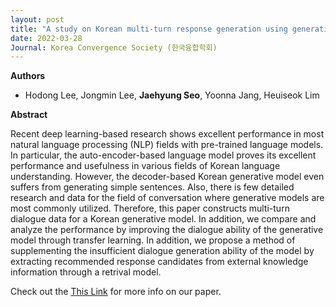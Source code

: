 ```yaml
---
layout: post
title: "A study on Korean multi-turn response generation using generative and retrieval model (KCS 2022)"
date: 2022-03-28
Journal: Korea Convergence Society (한국융합학회)
---
```


**Authors**

- Hodong Lee, Jongmin Lee, **Jaehyung Seo**, Yoonna Jang, Heuiseok Lim

**Abstract**

Recent deep learning-based research shows excellent performance in most natural language processing (NLP) fields with pre-trained language models. In particular, the auto-encoder-based language model proves its excellent performance and usefulness in various fields of Korean language understanding. However, the decoder-based Korean generative model even suffers from generating simple sentences. Also, there is few detailed research and data for the field of conversation where generative models are most commonly utilized. Therefore, this paper constructs multi-turn dialogue data for a Korean generative model. In addition, we compare and analyze the performance by improving the dialogue ability of the generative model through transfer learning. In addition, we propose a method of supplementing the insufficient dialogue generation ability of the model by extracting recommended response candidates from external knowledge information through a retrival model.

Check out the [This Link][DOI] for more info on our paper. 

[DOI]: https://doi.org/10.15207/JKCS.2022.13.01.013
[jekyll-gh]: https://github.com/jekyll/jekyll
